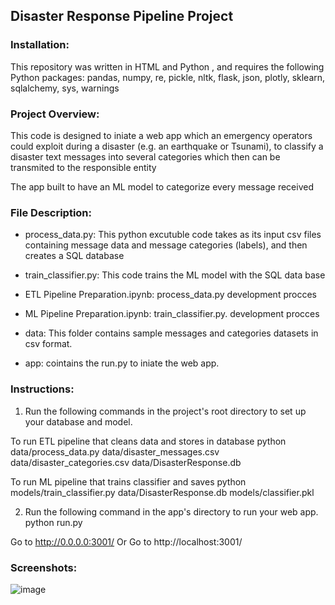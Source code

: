 ## Disaster Response Pipeline Project

### Installation:
This repository was written in HTML and Python , and requires the following Python packages: pandas, numpy, re, pickle, nltk, flask, json, plotly, sklearn, sqlalchemy, sys, warnings

### Project Overview:
This code is designed to iniate a web app which an emergency operators could exploit during a disaster (e.g. an earthquake or Tsunami), to classify a disaster text messages into several categories which then can be transmited to the responsible entity

The app built to have an ML model to categorize every message received

### File Description:
* process_data.py: This python excutuble code takes as its input csv files containing message data and message categories (labels), and then creates a SQL database

* train_classifier.py: This code trains the ML model with the SQL data base

* ETL Pipeline Preparation.ipynb: process_data.py development procces

* ML Pipeline Preparation.ipynb: train_classifier.py. development procces

* data: This folder contains sample messages and categories datasets in csv format.

* app: cointains the run.py to iniate the web app.

### Instructions:

1. Run the following commands in the project's root directory to set up your database and model.

To run ETL pipeline that cleans data and stores in database python data/process_data.py data/disaster_messages.csv data/disaster_categories.csv data/DisasterResponse.db

To run ML pipeline that trains classifier and saves python models/train_classifier.py data/DisasterResponse.db models/classifier.pkl

2. Run the following command in the app's directory to run your web app. python run.py

Go to http://0.0.0.0:3001/ Or Go to http://localhost:3001/

### Screenshots:

![image](https://user-images.githubusercontent.com/71575749/110261078-b8eacd00-7f7c-11eb-9c09-79116b32ed1b.png)
